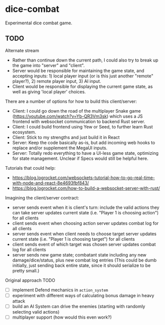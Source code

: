 # dice-combat

Experimental dice combat game.

## TODO

Alternate stream
- Rather than continue down the current path, I could also try to break up the game into "server" and "client".
- Server would be responsible for maintaining the game state, and accepting inputs: 1) local player input (or is this just another "remote" player?), 2) remote player input, 3) AI input.
- Client would be responsible for displaying the current game state, as well as giving 'local player' choices.

There are a number of options for how to build this client/server:
- Client: I could go down the road of the multiplayer Snake game (https://youtube.com/watch?v=Yb-QR3Vm3sk) which uses a JS frontend with websocket communication to backend Rust server.
- Client: I could build frontend using Yew or Seed, to further learn Rust ecosystem.
- Client: Stick to my strengths and just build it in React
- Server: Keep the code basically as-is, but add incoming web hooks to replace and/or supplement the MegaUI inputs.
- Server: Totally redo everything to have a UI-less game state, optimizing for state management. Unclear if Specs would still be helpful here.

Tutorials that could help:
- https://blog.logrocket.com/websockets-tutorial-how-to-go-real-time-with-node-and-react-8e4693fbf843/
- https://blog.logrocket.com/how-to-build-a-websocket-server-with-rust/

Imagining the client/server contract:
- server sends event when it is client's turn: include the valid actions they can take
    server updates current state (i.e. "Player 1 is choosing action") for all clients
- client sends event when choosing action
    server updates combat log for all clients
- server sends event when client needs to choose target
    server updates current state (i.e. "Player 1 is choosing target") for all clients
- client sends event of which target was chosen
    server updates combat log for all clients
- server sends new game state; combatant state including any new damage/dice/status, plus new combat log entries
    (This could be dumb initially, just sending back entire state, since it should serialize to be pretty small.)

Original approach TODO
- [ ] implement Defend mechanics in `action_system`
- [ ] experiment with different ways of calculating bonus damage in heavy attack
- [ ] build an AI System can drive the enemies (starting with randomly selecting valid actions)
- [ ] multiplayer support (how would this even work?)